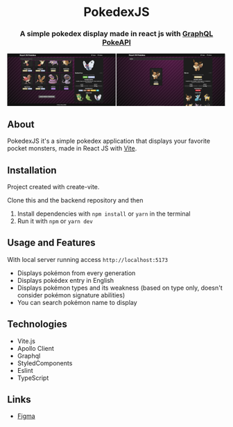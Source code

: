 <h1 align="center">PokedexJS</h1>

<h3 align="center">
A simple pokedex display made in react js with <a href="https://pokeapi.co/docs/graphql">GraphQL PokeAPI</a>
</h3>

<p align='center'>

<div style="display: flex"> 
<img src='./public/screenshots/pokedex.png' width="50%">
<img src='./public/screenshots/search.png' width="50%">
</div>
</p>

## About

PokedexJS it's a simple pokedex application that displays your favorite pocket monsters, made in React JS with [Vite](https://vitejs.dev).

## Installation

Project created with create-vite.

Clone this and the backend repository and then

1. Install dependencies with `npm install` or `yarn` in the terminal
2. Run it with `npm` or `yarn dev`

## Usage and Features

With local server running access `http://localhost:5173`

- Displays pokémon from every generation
- Displays pokédex entry in English
- Displays pokémon types and its weakness (based on type only, doesn't consider pokémon signature abilities)
- You can search pokémon name to display

## Technologies

- Vite.js
- Apollo Client
- Graphql
- StyledComponents
- Eslint
- TypeScript

## Links

- [Figma](https://www.figma.com/file/QgQ7jZmtF7eYlKIO5re0YH/PokeJS?node-id=0%3A1&t=VB0722ZjecBMGtPv-1)
